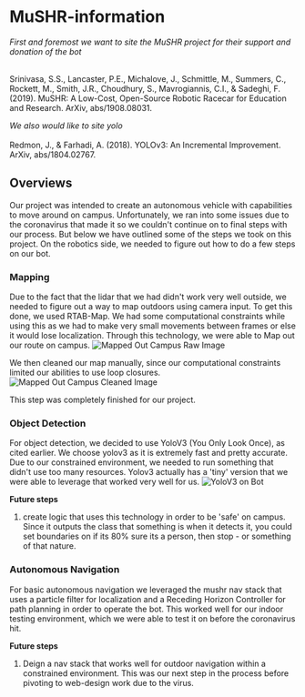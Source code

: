# MuSHR-information

*First and foremost we want to site the MuSHR project for their support and donation of the bot*<br/><br/>

Srinivasa, S.S., Lancaster, P.E., Michalove, J., Schmittle, M., Summers, C., Rockett, M., Smith, J.R., Choudhury, S., Mavrogiannis, C.I., & Sadeghi, F. (2019). MuSHR: A Low-Cost, Open-Source Robotic Racecar for Education and Research. ArXiv, abs/1908.08031.

*We also would like to site yolo*<br/><br/>
Redmon, J., & Farhadi, A. (2018). YOLOv3: An Incremental Improvement. ArXiv, abs/1804.02767.

## Overviews
Our project was intended to create an autonomous vehicle with capabilities to move around on campus. Unfortunately, we ran into some issues due to the coronavirus that made it so we couldn't continue on to final steps with our process. But below we have outlined some of the steps we took on this project. On the robotics side, we needed to figure out how to do a few steps on our bot.

### Mapping
Due to the fact that the lidar that we had didn't work very well outside, we needed to figure out a way to map outdoors using camera input. To get this done, we used RTAB-Map. We had some computational constraints while using this as we had to make very small movements between frames or else it would lose localization. Through this technology, we were able to Map out our route on campus. 
![Mapped Out Campus Raw Image](https://https://github.com/guadr/MuSHR-information/images/raw_map.png)

We then cleaned our map manually, since our computational constraints limited our abilities to use loop closures.
![Mapped Out Campus Cleaned Image](https://https://github.com/guadr/MuSHR-information/images/cleaned_map.png)

This step was completely finished for our project.

### Object Detection
For object detection, we decided to use YoloV3 (You Only Look Once), as cited earlier. We choose yolov3 as it is extremely fast and pretty accurate. Due to our constrained environment, we needed to run something that didn't use too many resources. Yolov3 actually has a 'tiny' version that we were able to leverage that worked very well for us. 
![YoloV3 on Bot](https://https://github.com/guadr/MuSHR-information/images/YOLO_detection.jpg)

**Future steps**
1. create logic that uses this technology in order to be 'safe' on campus. Since it outputs the class that something is when it detects it, you could set boundaries on if its 80% sure its a person, then stop - or something of that nature.


### Autonomous Navigation
For basic autonomous navigation we leveraged the mushr nav stack that uses a particle filter for localization and a Receding Horizon Controller for path planning in order to operate the bot. This worked well for our indoor testing environment, which we were able to test it on before the coronavirus hit. 

**Future steps**
1. Deign a nav stack that works well for outdoor navigation within a constrained environment. This was our next step in the process before pivoting to web-design work due to the virus. 
